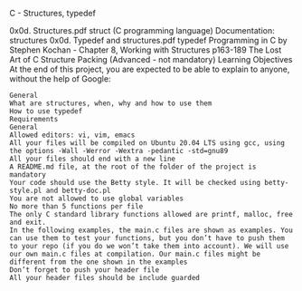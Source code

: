 C - Structures, typedef

0x0d. Structures.pdf
struct (C programming language)
	Documentation: structures
	0x0d. Typedef and structures.pdf
	typedef
	Programming in C by Stephen Kochan - Chapter 8, Working with Structures p163-189
	The Lost Art of C Structure Packing (Advanced - not mandatory)
	Learning Objectives
	At the end of this project, you are expected to be able to explain to anyone, without the help of Google:

	General
	What are structures, when, why and how to use them
	How to use typedef
	Requirements
	General
	Allowed editors: vi, vim, emacs
	All your files will be compiled on Ubuntu 20.04 LTS using gcc, using the options -Wall -Werror -Wextra -pedantic -std=gnu89
	All your files should end with a new line
	A README.md file, at the root of the folder of the project is mandatory
	Your code should use the Betty style. It will be checked using betty-style.pl and betty-doc.pl
	You are not allowed to use global variables
	No more than 5 functions per file
	The only C standard library functions allowed are printf, malloc, free and exit.
	In the following examples, the main.c files are shown as examples. You can use them to test your functions, but you don’t have to push them to your repo (if you do we won’t take them into account). We will use our own main.c files at compilation. Our main.c files might be different from the one shown in the examples
	Don’t forget to push your header file
	All your header files should be include guarded
